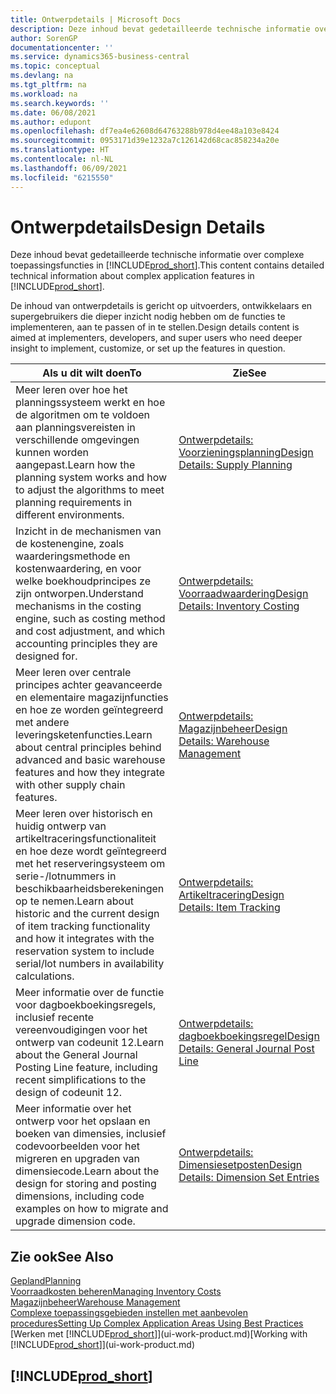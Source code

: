 ```yaml
---
title: Ontwerpdetails | Microsoft Docs
description: Deze inhoud bevat gedetailleerde technische informatie over complexe toepassingsfuncties in Business Central.
author: SorenGP
documentationcenter: ''
ms.service: dynamics365-business-central
ms.topic: conceptual
ms.devlang: na
ms.tgt_pltfrm: na
ms.workload: na
ms.search.keywords: ''
ms.date: 06/08/2021
ms.author: edupont
ms.openlocfilehash: df7ea4e62608d64763288b978d4ee48a103e8424
ms.sourcegitcommit: 0953171d39e1232a7c126142d68cac858234a20e
ms.translationtype: HT
ms.contentlocale: nl-NL
ms.lasthandoff: 06/09/2021
ms.locfileid: "6215550"
---
```

# <a name="design-details"></a><span data-ttu-id="d76ea-103">Ontwerpdetails</span><span class="sxs-lookup"><span data-stu-id="d76ea-103">Design Details</span></span>
<span data-ttu-id="d76ea-104">Deze inhoud bevat gedetailleerde technische informatie over complexe toepassingsfuncties in [!INCLUDE[prod_short](includes/prod_short.md)].</span><span class="sxs-lookup"><span data-stu-id="d76ea-104">This content contains detailed technical information about complex application features in [!INCLUDE[prod_short](includes/prod_short.md)].</span></span>  

 <span data-ttu-id="d76ea-105">De inhoud van ontwerpdetails is gericht op uitvoerders, ontwikkelaars en supergebruikers die dieper inzicht nodig hebben om de functies te implementeren, aan te passen of in te stellen.</span><span class="sxs-lookup"><span data-stu-id="d76ea-105">Design details content is aimed at implementers, developers, and super users who need deeper insight to implement, customize, or set up the features in question.</span></span>  

|<span data-ttu-id="d76ea-106">**Als u dit wilt doen**</span><span class="sxs-lookup"><span data-stu-id="d76ea-106">**To**</span></span>|<span data-ttu-id="d76ea-107">**Zie**</span><span class="sxs-lookup"><span data-stu-id="d76ea-107">**See**</span></span>|  
|------------|-------------|  
|<span data-ttu-id="d76ea-108">Meer leren over hoe het planningssysteem werkt en hoe de algoritmen om te voldoen aan planningsvereisten in verschillende omgevingen kunnen worden aangepast.</span><span class="sxs-lookup"><span data-stu-id="d76ea-108">Learn how the planning system works and how to adjust the algorithms to meet planning requirements in different environments.</span></span>|[<span data-ttu-id="d76ea-109">Ontwerpdetails: Voorzieningsplanning</span><span class="sxs-lookup"><span data-stu-id="d76ea-109">Design Details: Supply Planning</span></span>](design-details-supply-planning.md)|  
|<span data-ttu-id="d76ea-110">Inzicht in de mechanismen van de kostenengine, zoals waarderingsmethode en kostenwaardering, en voor welke boekhoudprincipes ze zijn ontworpen.</span><span class="sxs-lookup"><span data-stu-id="d76ea-110">Understand mechanisms in the costing engine, such as costing method and cost adjustment, and which accounting principles they are designed for.</span></span>|[<span data-ttu-id="d76ea-111">Ontwerpdetails: Voorraadwaardering</span><span class="sxs-lookup"><span data-stu-id="d76ea-111">Design Details: Inventory Costing</span></span>](design-details-inventory-costing.md)|  
|<span data-ttu-id="d76ea-112">Meer leren over centrale principes achter geavanceerde en elementaire magazijnfuncties en hoe ze worden geïntegreerd met andere leveringsketenfuncties.</span><span class="sxs-lookup"><span data-stu-id="d76ea-112">Learn about central principles behind advanced and basic warehouse features and how they integrate with other supply chain features.</span></span>|[<span data-ttu-id="d76ea-113">Ontwerpdetails: Magazijnbeheer</span><span class="sxs-lookup"><span data-stu-id="d76ea-113">Design Details: Warehouse Management</span></span>](design-details-warehouse-management.md)|  
|<span data-ttu-id="d76ea-114">Meer leren over historisch en huidig ontwerp van artikeltraceringsfunctionaliteit en hoe deze wordt geïntegreerd met het reserveringsysteem om serie-/lotnummers in beschikbaarheidsberekeningen op te nemen.</span><span class="sxs-lookup"><span data-stu-id="d76ea-114">Learn about historic and the current design of item tracking functionality and how it integrates with the reservation system to include serial/lot numbers in availability calculations.</span></span>|[<span data-ttu-id="d76ea-115">Ontwerpdetails: Artikeltracering</span><span class="sxs-lookup"><span data-stu-id="d76ea-115">Design Details: Item Tracking</span></span>](design-details-item-tracking.md)|  
|<span data-ttu-id="d76ea-116">Meer informatie over de functie voor dagboekboekingsregels, inclusief recente vereenvoudigingen voor het ontwerp van codeunit 12.</span><span class="sxs-lookup"><span data-stu-id="d76ea-116">Learn about the General Journal Posting Line feature, including recent simplifications to the design of codeunit 12.</span></span>|[<span data-ttu-id="d76ea-117">Ontwerpdetails: dagboekboekingsregel</span><span class="sxs-lookup"><span data-stu-id="d76ea-117">Design Details: General Journal Post Line</span></span>](design-details-general-journal-post-line.md)|
|<span data-ttu-id="d76ea-118">Meer informatie over het ontwerp voor het opslaan en boeken van dimensies, inclusief codevoorbeelden voor het migreren en upgraden van dimensiecode.</span><span class="sxs-lookup"><span data-stu-id="d76ea-118">Learn about the design for storing and posting dimensions, including code examples on how to migrate and upgrade dimension code.</span></span>|[<span data-ttu-id="d76ea-119">Ontwerpdetails: Dimensiesetposten</span><span class="sxs-lookup"><span data-stu-id="d76ea-119">Design Details: Dimension Set Entries</span></span>](design-details-dimension-set-entries-overview.md)|

## <a name="see-also"></a><span data-ttu-id="d76ea-120">Zie ook</span><span class="sxs-lookup"><span data-stu-id="d76ea-120">See Also</span></span>

[<span data-ttu-id="d76ea-121">Gepland</span><span class="sxs-lookup"><span data-stu-id="d76ea-121">Planning</span></span>](production-planning.md)  
[<span data-ttu-id="d76ea-122">Voorraadkosten beheren</span><span class="sxs-lookup"><span data-stu-id="d76ea-122">Managing Inventory Costs</span></span>](finance-manage-inventory-costs.md)  
[<span data-ttu-id="d76ea-123">Magazijnbeheer</span><span class="sxs-lookup"><span data-stu-id="d76ea-123">Warehouse Management</span></span>](warehouse-manage-warehouse.md)  
[<span data-ttu-id="d76ea-124">Complexe toepassingsgebieden instellen met aanbevolen procedures</span><span class="sxs-lookup"><span data-stu-id="d76ea-124">Setting Up Complex Application Areas Using Best Practices</span></span>](set-up-complex-application-areas-using-best-practices.md)  
<span data-ttu-id="d76ea-125">[Werken met [!INCLUDE[prod_short](includes/prod_short.md)]](ui-work-product.md)</span><span class="sxs-lookup"><span data-stu-id="d76ea-125">[Working with [!INCLUDE[prod_short](includes/prod_short.md)]](ui-work-product.md)</span></span>  

## [!INCLUDE[prod_short](includes/free_trial_md.md)]  

